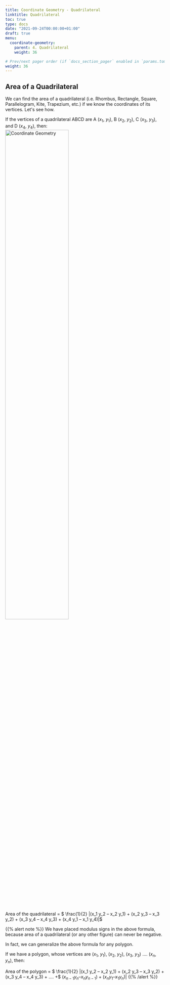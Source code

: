 ```yaml
---
title: Coordinate Geometry - Quadrilateral
linktitle: Quadrilateral
toc: true
type: docs
date: "2021-09-24T00:00:00+01:00"
draft: true
menu:
  coordinate-geometry:
    parent: 4. Quadrilateral
    weight: 36

# Prev/next pager order (if `docs_section_pager` enabled in `params.toml`)
weight: 36
---
```


## Area of a Quadrilateral 

We can find the area of a quadrilateral (i.e. Rhombus, Rectangle, Square, Parallelogram, Kite, Trapezium, etc.) if we know the coordinates of its vertices. Let's see how.

If the vertices of a quadrilateral ABCD are A ($x_1$, $y_1$), B ($x_2$, $y_2$), C ($x_3$, $y_3$), and D ($x_4$, $y_4$), then: <br>
<img src="../../../media/coordinate-geometry/quadrilateral-1.png" alt="Coordinate Geometry" style="width:63%;height:63%;">

Area of the quadrilateral = $ \frac{1}{2} |(x_1 y_2 – x_2 y_1) + (x_2 y_3 – x_3 y_2) + (x_3 y_4 – x_4 y_3) + (x_4 y_1 – x_1 y_4)|$

{{% alert note %}}
We have placed modulus signs in the above formula, because area of a quadrilateral (or any other figure) can never be negative. 

In fact, we can generalize the above formula for any polygon. 

If we have a polygon, whose vertices are ($x_1$, $y_1$), ($x_2$, $y_2$), ($x_3$, $y_3$) .... ($x_n$, $y_n$), then: 

Area of the polygon = $ \frac{1}{2} |(x_1 y_2 – x_2 y_1) + (x_2 y_3 – x_3 y_2) + (x_3 y_4 – x_4 y_3) + .... +$ $(x_{n - 1} y_n – x_n y_{n - 1}) + (x_n y_1 – x_1 y_n)|$
{{% /alert %}}

